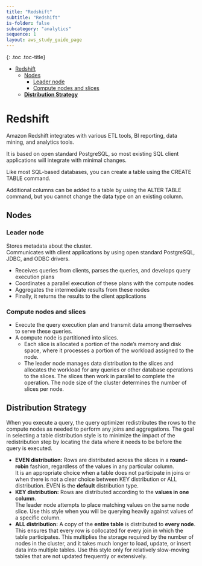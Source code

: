 ```yaml
---
title: "Redshift"
subtitle: "Redshift"
is-folder: false
subcategory: "analytics"
sequence: 1
layout: aws_study_guide_page
---
```


{: .toc .toc-title}
- [Redshift](#redshift)
  - [Nodes](#nodes)
    - [Leader node](#leader-node)
    - [Compute nodes and slices](#compute-nodes-and-slices)
  - [**Distribution Strategy**](#distribution-strategy)



# Redshift

Amazon Redshift integrates with various ETL tools, BI reporting, data mining, and analytics tools.

It is based on open standard PostgreSQL, so most existing SQL client applications will integrate with minimal changes.

Like most SQL-based databases, you can create a table using the CREATE TABLE command.

Additional columns can be added to a table by using the ALTER TABLE command, but you cannot change the data type on an existing column.

## Nodes

### Leader node

Stores metadata about the cluster.  
Communicates with client applications by using open standard PostgreSQL, JDBC, and ODBC drivers.  

* Receives queries from clients, parses the queries, and develops query execution plans
* Coordinates a parallel execution of these plans with the compute nodes
* Aggregates the intermediate results from these nodes
* Finally, it returns the results to the client applications

### Compute nodes and slices

* Execute the query execution plan and transmit data among themselves to serve these queries.
* A compute node is partitioned into slices.
  * Each slice is allocated a portion of the node’s memory and disk space, where it processes a portion of the workload assigned to the node.
  * The leader node manages data distribution to the slices and allocates the workload for any queries or other database operations to the slices. The slices then work in parallel to complete the operation. The node size of the cluster determines the number of slices per node.

## **Distribution Strategy**

When you execute a query, the query optimizer redistributes the rows to the compute nodes as needed to perform any joins and aggregations. The goal in selecting a table distribution style is to minimize the impact of the redistribution step by locating the data where it needs to be before the query is executed.

* **EVEN distribution:** Rows are distributed across the slices in a **round-robin** fashion, regardless of the values in any particular column.\
  It is an appropriate choice when a table does not participate in joins or when there is not a clear choice between KEY distribution or ALL distribution. EVEN is the **default** distribution type.
* **KEY distribution:** Rows are distributed according to the **values in one column**.\
  The leader node attempts to place matching values on the same node slice. Use this style when you will be querying heavily against values of a specific column.
* **ALL distribution:** A copy of the **entire table** is distributed to **every node**.\
  This ensures that every row is collocated for every join in which the table participates. This multiplies the storage required by the number of nodes in the cluster, and it takes much longer to load, update, or insert data into multiple tables. Use this style only for relatively slow-moving tables that are not updated frequently or extensively.



